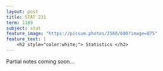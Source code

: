```yaml
---
layout: post
title: STAT 231
term: 1189
subject: stat
feature_image: "https://picsum.photos/2560/600?image=875"
feature_text: |
    <h2 style="color:white;"> Statistics </h2>
---
```


Partial notes coming soon...
